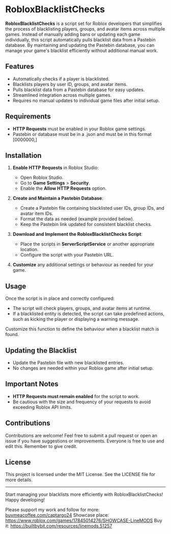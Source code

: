 # RobloxBlacklistChecks

**RobloxBlacklistChecks** is a script set for Roblox developers that simplifies the process of blacklisting players, groups, and avatar items across multiple games. Instead of manually adding bans or updating each game individually, this script automatically pulls blacklist data from a Pastebin database. By maintaining and updating the Pastebin database, you can manage your game's blacklist efficiently without additional manual work.

## Features

- Automatically checks if a player is blacklisted.
- Blacklists players by user ID, groups, and avatar items.
- Pulls blacklist data from a Pastebin database for easy updates.
- Streamlined integration across multiple games.
- Requires no manual updates to individual game files after initial setup.

## Requirements

- **HTTP Requests** must be enabled in your Roblox game settings.
- Pastebin or database must be in a .json and must be in this format [0000000,]

## Installation

1. **Enable HTTP Requests** in Roblox Studio:
   - Open Roblox Studio.
   - Go to **Game Settings** > **Security**.
   - Enable the **Allow HTTP Requests** option.

2. **Create and Maintain a Pastebin Database**:
   - Create a Pastebin file containing blacklisted user IDs, group IDs, and avatar item IDs.
   - Format the data as needed (example provided below).
   - Keep the Pastebin link updated for consistent blacklist checks.

3. **Download and Implement the RobloxBlacklistChecks Script**:
   - Place the  scripts in **ServerScriptService** or another appropriate location.
   - Configure the script with your Pastebin URL.


4. **Customize** any additional settings or behaviour as needed for your game.



## Usage

Once the script is in place and correctly configured:

- The script will check players, groups, and avatar items at runtime.
- If a blacklisted entity is detected, the script can take predefined actions, such as kicking the player or displaying a warning message.


Customize this function to define the behaviour when a blacklist match is found.

## Updating the Blacklist

- Update the Pastebin file with new blacklisted entries.
- No changes are needed within your Roblox game after initial setup.

## Important Notes

- **HTTP Requests must remain enabled** for the script to work.
- Be cautious with the size and frequency of your requests to avoid exceeding Roblox API limits.

## Contributions

Contributions are welcome! Feel free to submit a pull request or open an issue if you have suggestions or improvements. Everyone is free to use and edit this. Remember to give credit.  

## License

This project is licensed under the MIT License. See the LICENSE file for more details.

---

Start managing your blacklists more efficiently with RobloxBlacklistChecks! Happy developing!


Please support my work and follow for more: [buymeacoffee.com/captargo24](https://buymeacoffee.com/captargo24)
Showcase place: https://www.roblox.com/games/17845014276/SHOWCASE-LineMODS
Buy it: https://builtbybit.com/resources/linemods.51257
